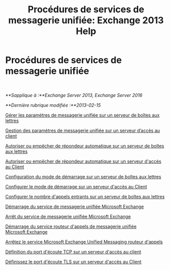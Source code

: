 ﻿---
title: 'Procédures de services de messagerie unifiée: Exchange 2013 Help'
TOCTitle: Procédures de services de messagerie unifiée
ms:assetid: 3efa389a-9130-4c02-ab9e-fd4ad5933412
ms:mtpsurl: https://technet.microsoft.com/fr-fr/library/JJ851062(v=EXCHG.150)
ms:contentKeyID: 50555385
ms.date: 05/23/2018
mtps_version: v=EXCHG.150
ms.translationtype: MT
---

# Procédures de services de messagerie unifiée

 

_**Sapplique à :**Exchange Server 2013, Exchange Server 2016_

_**Dernière rubrique modifiée :**2013-02-15_

[Gérer les paramètres de messagerie unifiée sur un serveur de boîtes aux lettres](manage-um-settings-on-a-mailbox-server-exchange-2013-help.md)

[Gestion des paramètres de messagerie unifiée sur un serveur d’accès au client](manage-um-settings-on-a-client-access-server-exchange-2013-help.md)

[Autoriser ou empêcher de répondeur automatique sur un serveur de boîtes aux lettres](allow-or-prevent-call-answering-on-a-mailbox-server-exchange-2013-help.md)

[Autoriser ou empêcher de répondeur automatique sur un serveur d'accès au Client](allow-or-prevent-call-answering-on-a-client-access-server-exchange-2013-help.md)

[Configuration du mode de démarrage sur un serveur de boîtes aux lettres](configure-the-startup-mode-on-a-mailbox-server-exchange-2013-help.md)

[Configurer le mode de démarrage sur un serveur d'accès au Client](configure-the-startup-mode-on-a-client-access-server-exchange-2013-help.md)

[Configurer le nombre d'appels entrants sur un serveur de boîtes aux lettres](configure-the-number-of-incoming-calls-on-a-mailbox-server-exchange-2013-help.md)

[Démarrage du service de messagerie unifiée Microsoft Exchange](start-the-microsoft-exchange-unified-messaging-service-exchange-2013-help.md)

[Arrêt du service de messagerie unifiée Microsoft Exchange](stop-the-microsoft-exchange-unified-messaging-service-exchange-2013-help.md)

[Démarrage du service routeur d'appels de messagerie unifiée Microsoft Exchange](start-the-microsoft-exchange-unified-messaging-call-router-service-exchange-2013-help.md)

[Arrêtez le service Microsoft Exchange Unified Messaging routeur d'appels](stop-the-microsoft-exchange-unified-messaging-call-router-service-exchange-2013-help.md)

[Définition du port d'écoute TCP sur un serveur d'accès au client](set-the-tcp-listening-port-on-a-client-access-server-exchange-2013-help.md)

[Définissez le port d'écoute TLS sur un serveur d'accès au Client](set-the-tls-listening-port-on-a-client-access-server-exchange-2013-help.md)

